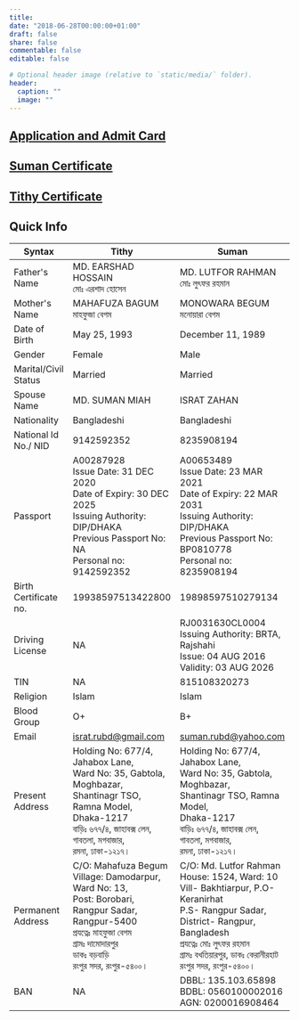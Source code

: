 ```yaml
---
title: 
date: "2018-06-28T00:00:00+01:00"
draft: false
share: false
commentable: false
editable: false

# Optional header image (relative to `static/media/` folder).
header:
  caption: ""
  image: ""
---
```


## [Application and Admit Card](https://drive.google.com/drive/folders/114LPZlg5UFFBeTrqwjq1Evzc6FMIQmIk?usp=sharing)

## [Suman Certificate](https://drive.google.com/drive/folders/114cVKNYZ5IHZXdW2ji8qw-pj4A11VTTX?usp=sharing)

## [Tithy Certificate](https://drive.google.com/drive/folders/1-WAOuAwNwx1H8c3z_sOcZ3S4BstUAKxU?usp=sharing)

Quick Info
----------
|     Syntax                   |     Tithy                                                                                                                                                                                                   |     Suman                                                                                                                                                                                                                                 |
|------------------------------|-------------------------------------------------------------------------------------------------------------------------------------------------------------------------------------------------------------|-------------------------------------------------------------------------------------------------------------------------------------------------------------------------------------------------------------------------------------------|
|     Father's Name            |     MD. EARSHAD HOSSAIN <br> মোঃ এরশাদ হোসেন                                                                                                                                                                 |     MD. LUTFOR RAHMAN <br> মোঃ লুৎফর রহমান                                                                                                                                                                                                  |
|     Mother's Name            |     MAHAFUZA BAGUM <br> মাহফুজা বেগম                                                                                                                                                                          |     MONOWARA BEGUM <br> মনোয়ারা বেগম                                                                                                                                                                                                       |
|     Date of Birth            |     May 25, 1993                                                                                                                                                                                            |     December 11, 1989                                                                                                                                                                                                                     |
|     Gender                   |     Female                                                                                                                                                                                                  |     Male                                                                                                                                                                                                                                  |
|     Marital/Civil Status     |     Married                                                                                                                                                                                                 |     Married                                                                                                                                                                                                                               |
|     Spouse Name              |     MD. SUMAN MIAH                                                                                                                                                                                          |     ISRAT ZAHAN                                                                                                                                                                                                                           |
|     Nationality              |     Bangladeshi                                                                                                                                                                                             |     Bangladeshi                                                                                                                                                                                                                           |
|     National Id No./ NID     |     9142592352                                                                                                                                                                                              |     8235908194                                                                                                                                                                                                                            |
|     Passport                 |     A00287928 <br> Issue Date: 31 DEC 2020   <br>  Date of Expiry: 30 DEC 2025  <br>   Issuing Authority: DIP/DHAKA  <br>   Previous Passport No: NA  <br>   Personal no: 9142592352                                         |     A00653489   <br>  Issue Date: 23 MAR 2021  <br>   Date of Expiry: 22 MAR 2031   <br>  Issuing Authority: DIP/DHAKA  <br>   Previous Passport No: BP0810778   <br>  Personal no: 8235908194                                                                |
|     Birth Certificate no.    |     19938597513422800                                                                                                                                                                                       |     19898597510279134                                                                                                                                                                                                                     |
|     Driving   License        |     NA                                                                                                                                                                                                      |     RJ0031630CL0004    <br> Issuing   Authority: BRTA, Rajshahi   <br>  Issue: 04 AUG   2016   <br>  Validity: 03 AUG 2026                                                                                                                            |
|     TIN                      |     NA                                                                                                                                                                                                      |     815108320273                                                                                                                                                                                                                          |
|     Religion                 |     Islam                                                                                                                                                                                                   |     Islam                                                                                                                                                                                                                                 |
|     Blood Group              |     O+                                                                                                                                                                                                      |     B+                                                                                                                                                                                                                                    |
|     Email                    |     israt.rubd@gmail.com                                                                                                                                                                                    |     suman.rubd@yahoo.com                                                                                                                                                                                                                  |
|     Present Address          |     Holding No: 677/4, Jahabox Lane, <br> Ward No: 35, Gabtola, Moghbazar, <br> Shantinagr TSO, Ramna   Model,<br> Dhaka-1217     <br> বাড়িঃ ৬৭৭/৪, জাহাবক্স লেন,  <br> গাবতলা,      মগবাজার,<br> রমনা, ঢাকা-১২১৭।                      |     Holding No: 677/4, Jahabox Lane, <br> Ward No: 35, Gabtola, Moghbazar,<br> Shantinagr TSO,      Ramna Model, <br> Dhaka-1217    <br> বাড়িঃ ৬৭৭/৪, জাহাবক্স লেন,   <br> গাবতলা, মগবাজার, <br> রমনা, ঢাকা-১২১৭।                                                 |
|     Permanent Address        |     C/O: Mahafuza Begum <br> Village: Damodarpur, <br> Ward No: 13,  <br>   Post: Borobari, Rangpur Sadar,  <br>   Rangpur-5400   <br>  প্রযত্নেঃ মাহফুজা বেগম  <br>    গ্রামঃ দামোদারপুর <br> ডাকঃ বড়বাড়ি <br> রংপুর সদর, রংপুর-৫৪০০।    |     C/O: Md. Lutfor Rahman  <br>   House: 1524, Ward: 10 <br> Vill- Bakhtiarpur, P.O- Keranirhat <br> P.S- Rangpur Sadar, District- Rangpur, Bangladesh    <br> প্রযত্নেঃ মোঃ লুৎফর রহমান  <br>   গ্রামঃ বখতিয়ারপুর, ডাকঃ কেরানীরহাট <br> রংপুর সদর, রংপুর-৫৪০০।    |
|     BAN                      |     NA                                                                                                                                                                                                      |     DBBL: 135.103.65898  <br>   BDBL: 0560100002016  <br>   AGN: 0200016908464                                                                                                                                                                    |
